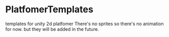 # PlatfomerTemplates
templates for unity 2d platfomer 
There's no sprites so there's no animation for now. but they will be added in the future. 
